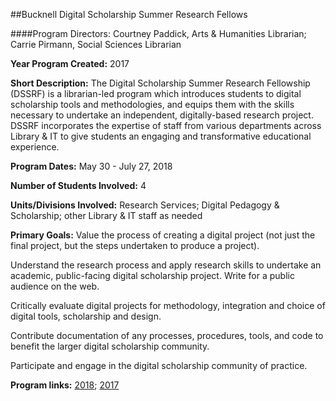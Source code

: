 ##Bucknell Digital Scholarship Summer Research Fellows

####Program Directors: Courtney Paddick, Arts & Humanities Librarian; Carrie Pirmann, Social Sciences Librarian<p>
<b>Year Program Created:</b> 2017<p>
<b>Short Description:</b> The Digital Scholarship Summer Research Fellowship (DSSRF) is a librarian-led program which introduces students to digital scholarship tools and methodologies, and equips them with the skills necessary to undertake an independent, digitally-based research project. DSSRF incorporates the expertise of staff from various departments across Library & IT to give students an engaging and transformative educational experience. <p>
<b>Program Dates:</b> May 30 - July 27, 2018<p>
<b>Number of Students Involved:</b> 4<p>
<b>Units/Divisions Involved:</b> Research Services; Digital Pedagogy & Scholarship; other Library & IT staff as needed<p>
<b>Primary Goals:</b> Value the process of creating a digital project (not just the final project, but the steps undertaken to produce a project).<p>
Understand the research process and apply research skills to undertake an academic, public-facing digital scholarship project.
Write for a public audience on the web.<p>
Critically evaluate digital projects for methodology, integration and choice of digital tools, scholarship and design.<p>
Contribute documentation of any processes, procedures, tools, and code to benefit the larger digital scholarship community.<p>
Participate and engage in the digital scholarship community of practice.<p>
<b>Program links:</b> <a href=http://dssrf2018.blogs.bucknell.edu/>2018</a>; <a href=http://dssrf.blogs.bucknell.edu/>2017</a>
